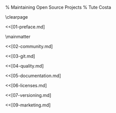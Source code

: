 % Maintaining Open Source Projects
% Tute Costa

\clearpage

<<[01-preface.md]

\mainmatter

<<[02-community.md]

<<[03-git.md]

<<[04-quality.md]

<<[05-documentation.md]

<<[06-licenses.md]

<<[07-versioning.md]

<<[09-marketing.md]
